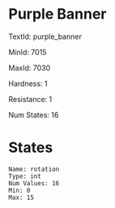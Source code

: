 # Purple Banner

TextId: purple_banner

MinId: 7015

MaxId: 7030

Hardness: 1

Resistance: 1


Num States: 16

# States
```
Name: rotation
Type: int
Num Values: 16
Min: 0
Max: 15
```